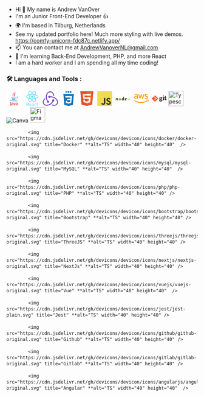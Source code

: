 - Hi 👋 My name is Andrew VanOver
- I'm an Junior Front-End Developer 👍
- 🌍 I'm based in Tilburg, Netherlands
-  See my updated portfolio here! Much more styling with live demos. https://comfy-unicorn-fdc87c.netlify.app/
- 📫  You can contact me at AndrewVanoverNL@gmail.com
- 🧠 I'm learning Back-End Development, PHP, and more React
- I am a hard worker and I am spending all my time coding!



<!---
andrewvanovernl/andrewvanovernl is a ✨ special ✨ repository because its `README.md` (this file) appears on your GitHub profile.
You can click the Preview link to take a look at your changes.
--->


### :hammer_and_wrench: Languages and Tools :
<div>
  <img src="https://github.com/devicons/devicon/blob/master/icons/java/java-original-wordmark.svg" title="Java" alt="Java" width="40" height="40"/>&nbsp;
  <img src="https://github.com/devicons/devicon/blob/master/icons/react/react-original-wordmark.svg" title="React" alt="React" width="40" height="40"/>&nbsp;
  <img src="https://github.com/devicons/devicon/blob/master/icons/redux/redux-original.svg" title="Redux" alt="Redux " width="40" height="40"/>&nbsp;
  <img src="https://github.com/devicons/devicon/blob/master/icons/css3/css3-plain-wordmark.svg"  title="CSS3" alt="CSS" width="40" height="40"/>&nbsp;
  <img src="https://github.com/devicons/devicon/blob/master/icons/html5/html5-original.svg" title="HTML5" alt="HTML" width="40" height="40"/>&nbsp;
  <img src="https://github.com/devicons/devicon/blob/master/icons/javascript/javascript-original.svg" title="JavaScript" alt="JavaScript" width="40" height="40"/>&nbsp;
  <img src="https://github.com/devicons/devicon/blob/master/icons/nodejs/nodejs-original-wordmark.svg" title="NodeJS" alt="NodeJS" width="40" height="40"/>&nbsp;
  <img src="https://github.com/devicons/devicon/blob/master/icons/amazonwebservices/amazonwebservices-plain-wordmark.svg" title="AWS" alt="AWS" width="40" height="40"/>&nbsp;
  <img src="https://github.com/devicons/devicon/blob/master/icons/git/git-original-wordmark.svg" title="Git" **alt="Git" width="40" height="40"/>
 <img src="https://cdn.jsdelivr.net/gh/devicons/devicon/icons/typescript/typescript-original.svg" title="Typescript" **alt="TS" width="40" height="40" />  
   <img height=50 src="https://cdn.jsdelivr.net/gh/devicons/devicon/icons/canva/canva-original.svg"
       title="Canva" />
            <img src="https://cdn.jsdelivr.net/gh/devicons/devicon/icons/figma/figma-original.svg" title="Figma" **alt="TS" width="40" height="40"  />
          
            <img src="https://cdn.jsdelivr.net/gh/devicons/devicon/icons/docker/docker-original.svg" title="Docker" **alt="TS" width="40" height="40"  />
          
            <img src="https://cdn.jsdelivr.net/gh/devicons/devicon/icons/mysql/mysql-original.svg" title="MySQL" **alt="TS" width="40" height="40"  />
          
            <img src="https://cdn.jsdelivr.net/gh/devicons/devicon/icons/php/php-original.svg" title="PHP" **alt="TS" width="40" height="40" />
          
            <img src="https://cdn.jsdelivr.net/gh/devicons/devicon/icons/bootstrap/bootstrap-original.svg" title="Bootstrap" **alt="TS" width="40" height="40" />
          
            <img src="https://cdn.jsdelivr.net/gh/devicons/devicon/icons/threejs/threejs-original.svg" title="ThreeJS" **alt="TS" width="40" height="40" />
          
            <img src="https://cdn.jsdelivr.net/gh/devicons/devicon/icons/nextjs/nextjs-original.svg" title="NextJs" **alt="TS" width="40" height="40" />
          
            <img src="https://cdn.jsdelivr.net/gh/devicons/devicon/icons/vuejs/vuejs-original.svg" title="Vue" **alt="TS" width="40" height="40"  />
          
            <img src="https://cdn.jsdelivr.net/gh/devicons/devicon/icons/jest/jest-plain.svg" title="Jest" **alt="TS" width="40" height="40" />
          
            <img src="https://cdn.jsdelivr.net/gh/devicons/devicon/icons/github/github-original.svg" title="Github" **alt="TS" width="40" height="40" />
          
            <img src="https://cdn.jsdelivr.net/gh/devicons/devicon/icons/gitlab/gitlab-original.svg" title="Gitlab" **alt="TS" width="40" height="40" />
          
            <img src="https://cdn.jsdelivr.net/gh/devicons/devicon/icons/angularjs/angularjs-original.svg" title="Angular" **alt="TS" width="40" height="40"  />
          
  
  
  
  
  
</div
